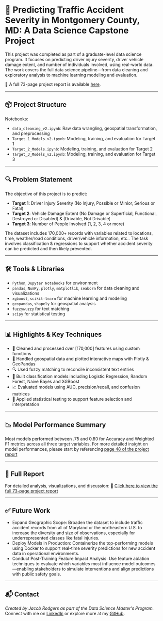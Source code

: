 # 🧠 Predicting Traffic Accident Severity in Montgomery County, MD: A Data Science Capstone Project

This project was completed as part of a graduate-level data science program. It focuses on predicting driver injury severity, driver vehicle damage extent, and number of individuals involved, using real-world data. The work covers the full data science pipeline—from data cleaning and exploratory analysis to machine learning modeling and evaluation.

📄 A full 73-page project report is available [here](https://github.com/jdrodge2/Capstone/blob/master/Final%20Manuscript%20-%20Jacob%20Rodgers.pdf).

---

## 📦 Project Structure
Notebooks:
- `data_cleaning_v2.ipynb`: Raw data wrangling, geospatial transformation, and preprocessing
- `Target_1_Models_v2.ipynb`: Modeling, training, and evaluation for Target 1
- `Target_2_Models.ipynb`: Modeling, training, and evaluation for Target 2
- `Target_3_Models_v2.ipynb`: Modeling, training, and evaluation for Target 3

---

## 🔍 Problem Statement

The objective of this project is to predict:
- **Target 1**: Driver Injury Severity (No Injury, Possible or Minior, Serious or Fatal)
- **Target 2**: Vehicle Damage Extent (No Damage or Superficial, Functional, Destroyed or Disabled) & (Drivable, Not Drivable)
- **Target 3**: Number of People Involved (1, 2, 3, 4 or more)

The dataset includes 170,000+ records with variables related to locations, time, weather/road conditions, driver/vehicle information, etc.. The task involves classification & regressions to support whether accident severity can be predicted and then likely prevented.

---

## 🛠️ Tools & Libraries

- `Python`, `Jupyter Notebooks` for environment
- `pandas`, `NumPy`, `plotly`, `matplotlib`, `seaborn` for data cleaning and visualizations
- `xgboost`, `scikit-learn` for machine learning and modeling
- `geopandas`, `shapely` for geospatial analysis
- `fuzzywuzzy` for text matching
- `scipy` for statistical testing

---

## 📊 Highlights & Key Techniques

- 🧹 Cleaned and processed over [170,000] features using custom functions
- 📌 Handled geospatial data and plotted interactive maps with Plotly & GeoPandas
- 🔍 Used fuzzy matching to reconcile inconsistent text entries
- 🤖 Built classification models including Logistic Regression, Random Forest, Naive Bayes and XGBoost
- 📈 Evaluated models using AUC, precision/recall, and confusion matrices
- 🧪 Applied statistical testing to support feature selection and interpretation

---

## 📉 Model Performance Summary

Most models performed between .75 and 0.80 for Accuracy and Weighted F1 metrics across all three target variables. For more detailed insight on model performances, please start by referencing [page 48 of the project report](https://github.com/jdrodge2/Capstone/blob/master/Final%20Manuscript%20-%20Jacob%20Rodgers.pdf)

---

## 📎 Full Report

For detailed analysis, visualizations, and discussion:
📄 [Click here to view the full 73-page project report](https://github.com/jdrodge2/Capstone/blob/master/Final%20Manuscript%20-%20Jacob%20Rodgers.pdf)

---

## ✅ Future Work

- Expand Geographic Scope: Broaden the dataset to include traffic accident records from all of Maryland or the northeastern U.S. to increase the diversity and size of observations, especially for underrepresented classes like fatal injuries.
- Deploy Models in Production: Containerize the top-performing models using Docker to support real-time severity predictions for new accident data in operational environments.
- Conduct Post-Training Feature Impact Analysis: Use feature ablation techniques to evaluate which variables most influence model outcomes—enabling stakeholders to simulate interventions and align predictions with public safety goals.

---

## 📬 Contact

*Created by Jacob Rodgers as part of the Data Science Master's Program.*  
Connect with me on [LinkedIn](https://www.linkedin.com/in/jacobrodgerstech/) or explore more at my [GitHub](https://github.com/jdrodge2).

